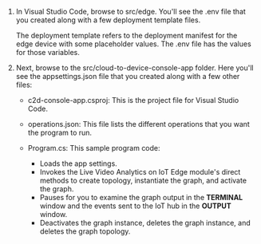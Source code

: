 1. In Visual Studio Code, browse to src/edge. You'll see the .env file that you created along with a few deployment template files.

    The deployment template refers to the deployment manifest for the edge device with some placeholder values. The .env file has the values for those variables.
1. Next, browse to the src/cloud-to-device-console-app folder. Here you'll see the appsettings.json file that you created along with a few other files:

    * c2d-console-app.csproj: This is the project file for Visual Studio Code.
    * operations.json: This file lists the different operations that you want the program to run.
    * Program.cs: This sample program code:

        * Loads the app settings.
        * Invokes the Live Video Analytics on IoT Edge module's direct methods to create topology, instantiate the graph, and activate the graph.
        * Pauses for you to examine the graph output in the **TERMINAL** window and the events sent to the IoT hub in the **OUTPUT** window.
        * Deactivates the graph instance, deletes the graph instance, and deletes the graph topology.

